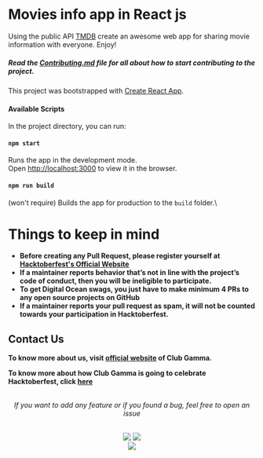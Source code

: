 # Movies info app in React js

Using the public API [TMDB](https://www.themoviedb.org/documentation/api) create an awesome web app for sharing movie information with everyone. Enjoy!

##### Read the [Contributing.md](https://github.com/clubgamma/movies-info/blob/main/CONTRIBUTING.md) file for all about how to start contributing to the project.

This project was bootstrapped with [Create React App](https://github.com/facebook/create-react-app).

#### Available Scripts

In the project directory, you can run:

#### `npm start`

Runs the app in the development mode.\
Open [http://localhost:3000](http://localhost:3000) to view it in the browser.

#### `npm run build`

(won't require)
Builds the app for production to the `build` folder.\

# Things to keep in mind

- **Before creating any Pull Request, please register yourself at [Hacktoberfest's Official Website](https://hacktoberfest.digitalocean.com/)**
- **If a maintainer reports behavior that’s not in line with the project’s code of conduct, then you will be ineligible to participate.**
- **To get Digital Ocean swags, you just have to make minimum 4 PRs to any open source projects on GitHub**
- **If a maintainer reports your pull request as spam, it will not be counted towards your participation in Hacktoberfest.**

## Contact Us

**To know more about us, visit [official website](https://clubgamma.github.io/) of Club Gamma.**

**To know more about how Club Gamma is going to celebrate Hacktoberfest, click [here](https://clubgamma.github.io/hacktoberfest/)**

<br>
<div align="center">  
<i>If you want to add any feature or if you found a bug, feel free to open an issue</i><br><br>

![](https://img.shields.io/badge/Star-If_Liked-%23FF0000.svg?&style=flat&logoColor=white&color=white)
![](https://img.shields.io/badge/Fork-If_you_found_interesting-%23FF0000.svg?&style=flat&logoColor=white&color=white)<br>
<a href="https://github.com/clubgamma/movies-info/issues/new"><img src="https://img.shields.io/badge/Query-Ask_Us_Anything-blue"/></a><br>
<br>

</div>
